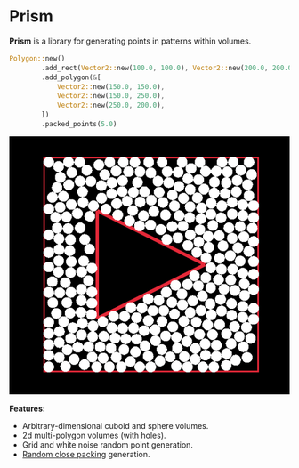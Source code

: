 # Prism

**Prism** is a library for generating points in patterns within volumes.

```rs
Polygon::new()
        .add_rect(Vector2::new(100.0, 100.0), Vector2::new(200.0, 200.0))
        .add_polygon(&[
            Vector2::new(150.0, 150.0),
            Vector2::new(150.0, 250.0),
            Vector2::new(250.0, 200.0),
        ])
        .packed_points(5.0)
```
![Image of result](image.png)

**Features:**
- Arbitrary-dimensional cuboid and sphere volumes.
- 2d multi-polygon volumes (with holes).
- Grid and white noise random point generation.
- [Random close packing](https://en.wikipedia.org/wiki/Random_close_pack) generation.
